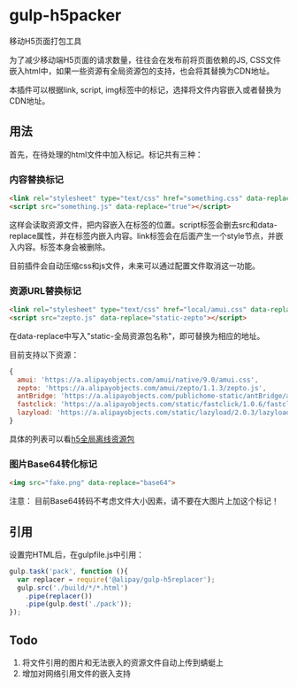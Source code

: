 # gulp-h5packer

移动H5页面打包工具

为了减少移动端H5页面的请求数量，往往会在发布前将页面依赖的JS, CSS文件嵌入html中，如果一些资源有全局资源包的支持，也会将其替换为CDN地址。

本插件可以根据link, script, img标签中的标记，选择将文件内容嵌入或者替换为CDN地址。

## 用法

首先，在待处理的html文件中加入标记。标记共有三种：

### 内容替换标记

```html
<link rel="stylesheet" type="text/css" href="something.css" data-replace="true">
<script src="something.js" data-replace="true"></script>
```

这样会读取资源文件，把内容嵌入在标签的位置。script标签会删去src和data-replace属性，并在标签内嵌入内容。link标签会在后面产生一个style节点，并嵌入内容。标签本身会被删除。

目前插件会自动压缩css和js文件，未来可以通过配置文件取消这一功能。

### 资源URL替换标记

```html
<link rel="stylesheet" type="text/css" href="local/amui.css" data-replace="amui">
<script src="zepto.js" data-replace="static-zepto"></script>
```

在data-replace中写入"static-全局资源包名称"，即可替换为相应的地址。

目前支持以下资源：

```js
{
  amui: 'https://a.alipayobjects.com/amui/native/9.0/amui.css',
  zepto: 'https://a.alipayobjects.com/amui/zepto/1.1.3/zepto.js',
  antBridge: 'https://a.alipayobjects.com/publichome-static/antBridge/antBridge.min.js',
  fastclick: 'https://a.alipayobjects.com/static/fastclick/1.0.6/fastclick.min.js',
  lazyload: 'https://a.alipayobjects.com/static/lazyload/2.0.3/lazyload.min.js'
}
```
具体的列表可以看[h5全局离线资源包](http://ux.alipay-inc.com/index.php/H5%E5%85%A8%E5%B1%80%E7%A6%BB%E7%BA%BF%E8%B5%84%E6%BA%90%E5%8C%85)

### 图片Base64转化标记
```html
<img src="fake.png" data-replace="base64">
```
注意： 目前Base64转码不考虑文件大小因素，请不要在大图片上加这个标记！

## 引用
设置完HTML后，在gulpfile.js中引用：
```js
gulp.task('pack', function (){
  var replacer = require('@alipay/gulp-h5replacer');
  gulp.src('./build/*/*.html')
    .pipe(replacer())
    .pipe(gulp.dest('./pack'));
});
```

## Todo
1. 将文件引用的图片和无法嵌入的资源文件自动上传到蜻蜓上
2. 增加对网络引用文件的嵌入支持
